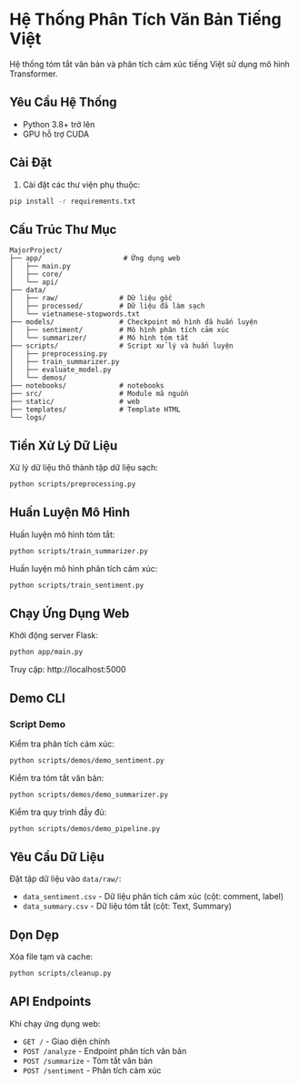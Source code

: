 # Hệ Thống Phân Tích Văn Bản Tiếng Việt

Hệ thống tóm tắt văn bản và phân tích cảm xúc tiếng Việt sử dụng mô hình Transformer.

## Yêu Cầu Hệ Thống

- Python 3.8+ trở lên
- GPU hỗ trợ CUDA

## Cài Đặt

1. Cài đặt các thư viện phụ thuộc:
```bash
pip install -r requirements.txt
```

## Cấu Trúc Thư Mục

```
MajorProject/
├── app/                    # Ứng dụng web
│   ├── main.py            
│   ├── core/              
│   └── api/               
├── data/
│   ├── raw/               # Dữ liệu gốc
│   ├── processed/         # Dữ liệu đã làm sạch
│   └── vietnamese-stopwords.txt
├── models/                # Checkpoint mô hình đã huấn luyện
│   ├── sentiment/         # Mô hình phân tích cảm xúc
│   └── summarizer/        # Mô hình tóm tắt
├── scripts/               # Script xử lý và huấn luyện
│   ├── preprocessing.py   
│   ├── train_summarizer.py
│   ├── evaluate_model.py
│   └── demos/             
├── notebooks/             # notebooks
├── src/                   # Module mã nguồn
├── static/                # web
├── templates/             # Template HTML
└── logs/                  
```

## Tiền Xử Lý Dữ Liệu

Xử lý dữ liệu thô thành tập dữ liệu sạch:

```bash
python scripts/preprocessing.py
```

## Huấn Luyện Mô Hình

Huấn luyện mô hình tóm tắt:
```bash
python scripts/train_summarizer.py
```

Huấn luyện mô hình phân tích cảm xúc:
```bash
python scripts/train_sentiment.py
```

## Chạy Ứng Dụng Web

Khởi động server Flask:
```bash
python app/main.py
```

Truy cập: http://localhost:5000

## Demo CLI

### Script Demo

Kiểm tra phân tích cảm xúc:
```bash
python scripts/demos/demo_sentiment.py
```

Kiểm tra tóm tắt văn bản:
```bash
python scripts/demos/demo_summarizer.py
```

Kiểm tra quy trình đầy đủ:
```bash
python scripts/demos/demo_pipeline.py
```

## Yêu Cầu Dữ Liệu

Đặt tập dữ liệu vào `data/raw/`:
- `data_sentiment.csv` - Dữ liệu phân tích cảm xúc (cột: comment, label)
- `data_summary.csv` - Dữ liệu tóm tắt (cột: Text, Summary)


## Dọn Dẹp

Xóa file tạm và cache:
```bash
python scripts/cleanup.py
```

## API Endpoints

Khi chạy ứng dụng web:

- `GET /` - Giao diện chính
- `POST /analyze` - Endpoint phân tích văn bản
- `POST /summarize` - Tóm tắt văn bản
- `POST /sentiment` - Phân tích cảm xúc